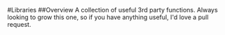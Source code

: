 #Libraries
##Overview
A collection of useful 3rd party functions. Always looking to grow this one, so if you have anything useful, I'd love a pull request.
